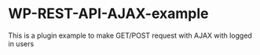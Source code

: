 # WP-REST-API-AJAX-example
This is a plugin example to make GET/POST request with AJAX with logged in users
